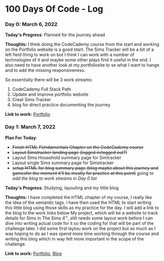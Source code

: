 # 100 Days Of Code - Log

### Day 0: March 6, 2022 

**Today's Progress**: Planned for the journey ahead

**Thoughts:** I think doing the CodeCademy course from the start and working on the Portfolio website is a good start. The Sims Tracker will be a bit of a left field thing to work on but I think I can work with a number of technologies of it and maybe some other plays find it useful in the end. I also need to have another look at my portfoliosite to se what I want to hange and to add the missing responsiveness.

So essentially there will be 3 work streams:
1) CodeCademy Full Stack Path
2) Update and improve portfolio website
3) Creat Sims Tracker
4) blog for direct practice documenting the journey 

**Link to work:** [Portfolio](http://www.susannebrauer.github.io)

### Day 1: March 7, 2022

**Plan For Today**:
- ~~Finish HTML FUndamentals Chapter on the CodeCademy course~~
- ~~Layout Simstracker landing page (logged in/logged out?)~~
- Layout Sims Household summary page for Simtracker
- Layout single Sims summary page for Simstracker
- ~~setup HTML for blog summary page (blog maybe about this journey and gamesfor the moment it'll be mostly for practice at this point)~~
*going to add the blog to work streams in Day 0 list*

**Today's Progress**: Studying, layouting and my little blog

**Thoughts:** I have completed the HTML chapter of my course, I really like the idea of the semantic tags. I have then used the HTML to start writing this little blog using those skills as my practice for the day. I will add a link to the blog to the work links below
My project, which will be a website to track details for Sims in The Sims 4™, still needs some layout work before I can dive into writing actual code for it so the coding for that will be part of the challenge later. I did some first laytou work on the project but as much as I was hoping to do as I was spend more time working through the course and writing this blog which in way felt more important in the scope of the challenge.

**Link to work:** [Portfolio](http://www.susannebrauer.github.io), [Blog](http://www.susannebrauer.com)
